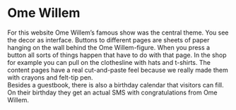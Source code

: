 <!--
  slug: ome-willem
  type: fortpolio
  excerpt: Interaction design, graphic design and development for the Ome Willem website.
  excerptNl: Interaction design, grafisch ontwerp en ontwikkeling voor de Ome Willem website.
  categories: JavaScript, HTML/CSS
  tags: CMS, HTML, XML, graphic design, ActionScript, Flash, illustration, UX, graphic design, concept
  clients: Ome Willem
  collaboration: 
  prizes: 
  thumbnail: omewillem1.jpg
  thumbnailVideo: omeWillem.mp4
  image: omewillem1.jpg
  images: omewillem3.jpg, omewillem.jpg, omewillem0.jpg, omewillem1.jpg, omewillem2.jpg
  inCv: true
  inPortfolio: true
  dateFrom: 2005-05-01
  dateTo: 2005-07-01
-->

# Ome Willem

<p>For this website Ome Willem&#8217;s famous show was the central theme. You see the decor as interface. Buttons to different pages are sheets of paper hanging on the wall behind the Ome Willem-figure. When you press a button all sorts of things happen that have to do with that page. In the shop for example you can pull on the clothesline with hats and t-shirts. The content pages have a real cut-and-paste feel because we really made them with crayons and felt-tip pen.<br />
Besides a guestbook, there is also a birthday calendar that visitors can fill. On their birthday they get an actual SMS with congratulations from Ome Willem.</p>
